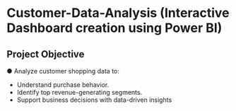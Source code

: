 # Customer-Data-Analysis (Interactive Dashboard creation using Power BI)
## Project Objective
●	Analyze customer shopping data to:
-	Understand purchase behavior.
-	Identify top revenue-generating segments.
-	Support business decisions with data-driven insights

